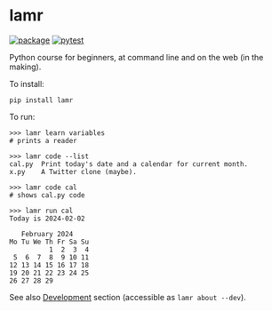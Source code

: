 # lamr

[![package](https://img.shields.io/pypi/v/lamr)](https://pypi.org/project/lamr/)
[![pytest](https://github.com/epogrebnyak/lamr/actions/workflows/python-package.yml/badge.svg)](https://github.com/epogrebnyak/lamr/actions/workflows/python-package.yml)

Python course for beginners, at command line and on the web (in the making).

To install: 

```pip install lamr```

To run:

```console 
>>> lamr learn variables
# prints a reader

>>> lamr code --list
cal.py  Print today's date and a calendar for current month.
x.py    A Twitter clone (maybe).

>>> lamr code cal
# shows cal.py code

>>> lamr run cal
Today is 2024-02-02

   February 2024
Mo Tu We Th Fr Sa Su
          1  2  3  4
 5  6  7  8  9 10 11
12 13 14 15 16 17 18
19 20 21 22 23 24 25
26 27 28 29
```

See also [Development](development.md) section (accessible as `lamr about --dev`).